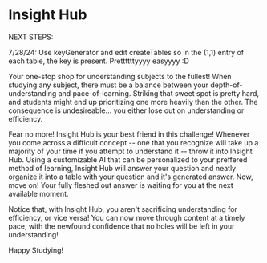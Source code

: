 # Insight Hub

NEXT STEPS: 

7/28/24: Use keyGenerator and edit createTables so in the (1,1) entry of each table, the key is present. Prettttttyyyy easyyyy :D


 Your one-stop shop for understanding subjects to the fullest! When studying any subject, there must be a balance between your depth-of-understanding and pace-of-learning. Striking that sweet spot is pretty hard, and students might end up prioritizing one more heavily than the other. The consequence is undesireable... you either lose out on understanding or efficiency.   

 Fear no more! Insight Hub is your best friend in this challenge! Whenever you come across a difficult concept -- one that you recognize will take up a majority of your time if you attempt to understand it -- throw it into Insight Hub. Using a customizable AI that can be personalized to your preffered method of learning, Insight Hub will answer your question and neatly organize it into a table with your question and it's generated answer. Now, move on! Your fully fleshed out answer is waiting for you at the next available moment.

 Notice that, with Insight Hub, you aren't sacrificing understanding for efficiency, or vice versa! You can now move through content at a timely pace, with the newfound confidence that no holes will be left in your understanding!

 Happy Studying! 

